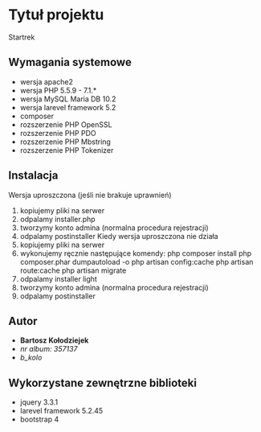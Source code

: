 
# Tytuł projektu
Startrek

## Wymagania systemowe
* wersja apache2
* wersja PHP 5.5.9 - 7.1.*
* wersja MySQL Maria DB 10.2
* wersja larevel framework 5.2
* composer
* rozszerzenie PHP OpenSSL  
* rozszerzenie PHP PDO 
* rozszerzenie PHP Mbstring  
* rozszerzenie PHP Tokenizer  


## Instalacja
Wersja uproszczona (jeśli nie brakuje uprawnień)
1) kopiujemy pliki na serwer
2) odpalamy installer.php
3) tworzymy konto admina (normalna procedura rejestracji)
4) odpalamy postinstaller
Kiedy wersja uproszczona nie działa
1) kopiujemy pliki na serwer
2) wykonujemy ręcznie następujące komendy:
php composer install
php composer.phar dumpautoload -o
php artisan config:cache
php artisan route:cache
php artisan migrate
3) odpalamy installer light
4) tworzymy konto admina (normalna procedura rejestracji)
5) odpalamy postinstaller


## Autor

* **Bartosz Kołodziejek** 
* *nr  album: 357137*
* *b_kolo*

## Wykorzystane zewnętrzne biblioteki
 
* jquery 3.3.1
* larevel framework 5.2.45
* bootstrap 4
